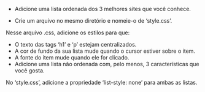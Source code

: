 - Adicione uma lista ordenada dos 3 melhores sites que você conhece.

- Crie um arquivo no mesmo diretório e nomeie-o de ‘style.css’.

Nesse arquivo .css, adicione os estilos para que:

- O texto das tags ‘h1’ e ‘p’ estejam centralizados.
- A cor de fundo da sua lista mude quando o cursor estiver sobre o item.
- A fonte do item mude quando ele for clicado.
- Adicione uma lista não ordenada com, pelo menos, 3 características que você gosta.

No ‘style.css’, adicione a propriedade ‘list-style: none’ para ambas as listas.
